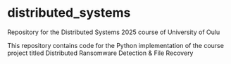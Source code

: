 # distributed_systems
Repository for the Distributed Systems 2025 course of University of Oulu

This repository contains code for the Python implementation of the course project titled Distributed Ransomware Detection & File Recovery
